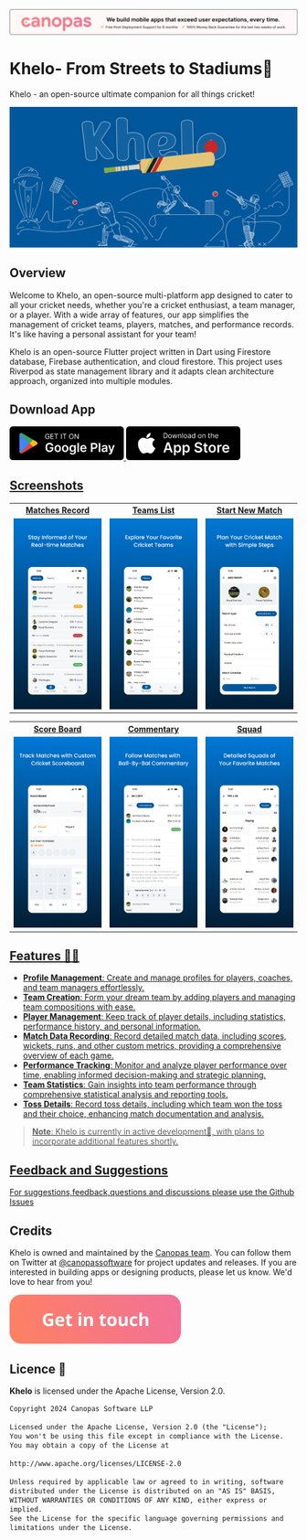 <p align="center"> <a href="https://canopas.com/contact"><img src="./cta/cta_banner.png"></a></p>

# Khelo- From Streets to Stadiums🏏
Khelo - an open-source ultimate companion for all things cricket!

<img src="./screenshots/cover-image.png" />

## Overview
Welcome to Khelo, an open-source multi-platform app designed to cater to all your cricket needs, whether you're a cricket enthusiast, a team manager, or a player. With a wide array of features, our app simplifies the management of cricket teams, players, matches, and performance records.
It's like having a personal assistant for your team!

Khelo is an open-source Flutter project written in Dart using Firestore database, Firebase authentication, and cloud firestore. This project uses Riverpod as state management library and it adapts clean architecture approach, organized into multiple modules.

## Download App

<a href= "https://play.google.com/store/apps/details?id=com.canopas.khelo"><img src="./cta/google play.png" width="200" ></img> <a href="https://apps.apple.com/us/app/khelo/id6480175424"><img src="./cta/app store.png" width="200"></img>

## Screenshots
<table>
  <tr>
  <th width="32%" >Matches Record</th>
  <th  width="32%" >Teams List</th>
   <th  width="32%" >Start New Match</th>
  </tr>
    <tr>
  <td><img src="./screenshots/screen_shot_1.png" /></td>
  <td> <img src="./screenshots/screen_shot_2.png"  /> </td>
  <td> <img src="./screenshots/screen_shot_3.png" /> </td>
  </tr>  
</table>

<table>
  <tr>
  <th width="32%" >Score Board</th>
  <th  width="32%" >Commentary</th>
   <th  width="32%" >Squad</th>
  </tr>
    <tr>
  <td><img src="./screenshots/screen_shot_4.png" /></td>
  <td> <img src="./screenshots/screen_shot_5.png"  /> </td>
  <td> <img src="./screenshots/screen_shot_6.png" /> </td>
  </tr>  
</table>


## Features 🌟🌟

- **Profile Management**: Create and manage profiles for players, coaches, and team managers effortlessly.
- **Team Creation**: Form your dream team by adding players and managing team compositions with ease.
- **Player Management**: Keep track of player details, including statistics, performance history, and personal information.
- **Match Data Recording**:  Record detailed match data, including scores, wickets, runs, and other custom metrics, providing a comprehensive overview of each game.
- **Performance Tracking**:  Monitor and analyze player performance over time, enabling informed decision-making and strategic planning.
- **Team Statistics**: Gain insights into team performance through comprehensive statistical analysis and reporting tools.
- **Toss Details**: Record toss details, including which team won the toss and their choice, enhancing match documentation and analysis.

 > **Note**: Khelo is currently in active development🚧, with plans to incorporate additional features shortly.


## Feedback and Suggestions

For suggestions,feedback,questions and discussions please use
the [Github Issues](https://github.com/canopas/khelo/issues)


## Credits
Khelo is owned and maintained by the [Canopas team](https://canopas.com/). You can follow them on Twitter at [@canopassoftware](https://twitter.com/canopassoftware) for project updates and releases. If you are interested in building apps or designing products, please let us know. We'd love to hear from you!

<a href="https://canopas.com/contact"><img src="./screenshots/cta_btn.png" width=300></a>


## Licence 📄

**Khelo** is licensed under the Apache License, Version 2.0.

```
Copyright 2024 Canopas Software LLP

Licensed under the Apache License, Version 2.0 (the "License");
You won't be using this file except in compliance with the License.
You may obtain a copy of the License at

http://www.apache.org/licenses/LICENSE-2.0

Unless required by applicable law or agreed to in writing, software
distributed under the License is distributed on an "AS IS" BASIS,
WITHOUT WARRANTIES OR CONDITIONS OF ANY KIND, either express or implied.
See the License for the specific language governing permissions and
limitations under the License.
```






